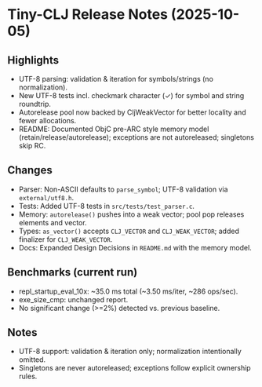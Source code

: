 # Tiny-CLJ Release Notes (2025-10-05)

## Highlights
- UTF-8 parsing: validation & iteration for symbols/strings (no normalization).
- New UTF-8 tests incl. checkmark character (✓) for symbol and string roundtrip.
- Autorelease pool now backed by CljWeakVector for better locality and fewer allocations.
- README: Documented ObjC pre-ARC style memory model (retain/release/autorelease); exceptions are not autoreleased; singletons skip RC.

## Changes
- Parser: Non-ASCII defaults to `parse_symbol`; UTF-8 validation via `external/utf8.h`.
- Tests: Added UTF-8 tests in `src/tests/test_parser.c`.
- Memory: `autorelease()` pushes into a weak vector; pool pop releases elements and vector.
- Types: `as_vector()` accepts `CLJ_VECTOR` and `CLJ_WEAK_VECTOR`; added finalizer for `CLJ_WEAK_VECTOR`.
- Docs: Expanded Design Decisions in `README.md` with the memory model.

## Benchmarks (current run)
- repl_startup_eval_10x: ~35.0 ms total (~3.50 ms/iter, ~286 ops/sec).
- exe_size_cmp: unchanged report.
- No significant change (>=2%) detected vs. previous baseline.

## Notes
- UTF-8 support: validation & iteration only; normalization intentionally omitted.
- Singletons are never autoreleased; exceptions follow explicit ownership rules.
